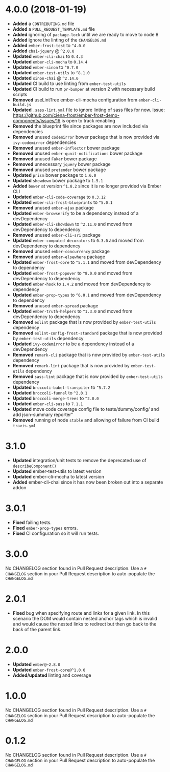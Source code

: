 # 4.0.0 (2018-01-19)
* **Added** a `CONTRIBUTING.md` file
* **Added** a `PULL_REQUEST_TEMPLATE.md` file
* **Added** ignoring of `package-lock` until we are ready to move to node 8
* **Added** ignore the linting of the `CHANGELOG.md`
* **Added** `ember-frost-test` to `^4.0.0`
* **Added** `chai-jquery` @ `^2.0.0`
* **Updated** `ember-cli-chai` to `0.4.3`
* **Updated** `ember-cli-mocha` to `0.14.4`
* **Updated** `ember-sinon` to `^0.7.0`
* **Updated** `ember-test-utils` to `^8.1.0`
* **Updated** `sinon-chai` @ `^2.14.0`
* **Updated** CI build to use linting from `ember-test-utils`
* **Updated** CI build to run `pr-bumper` at version 2 with necessary build scripts
* **Removed** useLintTree ember-cli-mocha configuration from `ember-cli-build.js`
* **Updated** `.sass-lint.yml` file to ignore linting of sass files for now. Issue: https://github.com/ciena-frost/ember-frost-demo-components/issues/16 is open to track renabling
* **Removed** the blueprint file since packages are now included via dependencies
* **Removed** unused `codemirror` bower package that is now provided via `ivy-codemirror` dependencies
* **Removed** unused `ember-inflector` bower package
* **Removed** unused `ember-qunit-notifications` bower package
* **Removed** unused `Faker` bower package
* **Removed** unnecessary `jquery` bower package
* **Removed** unused `pretender` bower package
* **Updated** `prism` bower package to `1.6.0`
* **Updated** `showdown` bower package to `1.5.1`
* **Added** `bower` at version `^1.8.2` since it is no longer provided via Ember CLI
* **Updated** `ember-cli-code-coverage` to `0.3.12`
* **Updated** `ember-cli-frost-blueprints` to `^5.0.1`
* **Removed** unused `ember-ajax` package
* **Updated** `ember-browserify` to be a dependency instead of a devDependency
* **Updated** `ember-cli-showdown` to `^2.11.0` and moved from devDependency to dependency
* **Removed** unused `ember-cli-sri` package
* **Updated** `ember-computed-decorators` to `0.3.0` and moved from devDependency to dependency
* **Removed** unused `ember-concurrency` package
* **Removed** unused `ember-elsewhere` package
* **Updated** `ember-frost-core` to `^5.1.1` and moved from devDependency to dependency
* **Updated** `ember-frost-popover` to `^8.0.0` and moved from devDependency to dependency
* **Updated** `ember-hook` to `1.4.2` and moved from devDependency to dependency
* **Updated** `ember-prop-types` to `^6.0.1` and moved from devDependency to dependency
* **Removed** unused `ember-spread` package
* **Updated** `ember-truth-helpers` to `^1.3.0` and moved from devDependency to dependency
* **Removed** `eslint` package that is now provided by `ember-test-utils` dependency
* **Removed** `eslint-config-frost-standard` package that is now provided by `ember-test-utils` dependency
* **Updated** `ivy-codemirror` to be a dependency instead of a devDependency
* **Removed** `remark-cli` package that is now provided by `ember-test-utils` dependency
* **Removed** `remark-lint` package that is now provided by `ember-test-utils` dependency
* **Removed** `sass-lint` package that is now provided by `ember-test-utils` dependency
* **Updated** `broccoli-babel-transpiler` to `^5.7.2`
* **Updated** `broccoli-funnel` to `^2.0.1`
* **Updated** `broccoli-merge-trees` to `^2.0.0`
* **Updated** `ember-cli-sass` to `7.1.1`
* **Updated** move code coverage config file to tests/dummy/config/ and add json-summary reporter"
* **Removed** running of node `stable` and allowing of failure from CI build `travis.yml`


# 3.1.0
* **Updated** integration/unit tests to remove the deprecated use of `describeComponent()`
* **Updated** ember-test-utils to latest version
* **Updated** ember-cli-mocha to latest version
* **Added** ember-cli-chai since it has now been broken out into a separate addon


# 3.0.1

* **Fixed** failing tests.
* **Fixed** `ember-prop-types` errors.
* **Fixed** CI configuration so it will run tests.

# 3.0.0
No CHANGELOG section found in Pull Request description.
Use a `# CHANGELOG` section in your Pull Request description to auto-populate the `CHANGELOG.md`

# 2.0.1

* **Fixed** bug when specifying route and links for a given link. In this scenario the DOM would contain nested anchor tags which is invalid and would cause the nested links to redirect but then go back to the back of the parent link.

# 2.0.0
* **Updated** `ember@~2.8.0`
* **Updated** `ember-frost-core@^1.0.0`
* **Added/updated** linting and coverage

# 1.0.0
No CHANGELOG section found in Pull Request description.
Use a `# CHANGELOG` section in your Pull Request description to auto-populate the `CHANGELOG.md`

# 0.1.2
No CHANGELOG section found in Pull Request description.
Use a `# CHANGELOG` section in your Pull Request description to auto-populate the `CHANGELOG.md`

